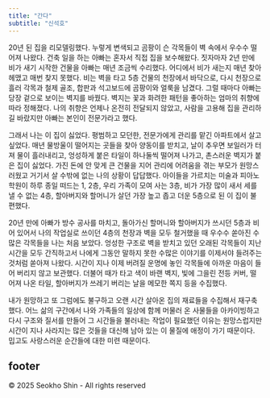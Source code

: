 ```yaml
---
title: "간다"
subtitle: "신석호"
---
```


20년 된 집을 리모델링했다. 누렇게 변색되고 곰팡이 슨 각목들이 벽 속에서 우수수 떨어져 나왔다. 건축 일을 하는 아빠는 혼자서 직접 집을 보수해왔다. 짓자마자 2년 만에 비가 새기 시작한 건물을 아빠는 매년 조금씩 수리했다. 어디에서 비가 새는지 매년 찾아 헤맸고 매번 찾지 못했다. 비는 벽을 타고 5층 건물의 천장에서 바닥으로, 다시 천장으로 흘러 각목과 철제 골조, 합판과 석고보드에 곰팡이와 얼룩을 남겼다. 그럴 때마다 아빠는 당장 겉으로 보이는 벽지를 바꿨다. 벽지는 꽃과 화려한 패턴을 좋아하는 엄마의 취향에 따라 정해졌다. 나의 취향은 언제나 온전히 전달되지 않았고, 사람을 고용해 집을 관리하길 바랐지만 아빠는 본인이 전문가라고 했다.

그래서 나는 이 집이 싫었다. 평범하고 모던한, 전문가에게 관리를 맡긴 아파트에서 살고 싶었다. 매년 물방울이 떨어지는 곳들을 찾아 양동이를 받치고, 날이 추우면 보일러가 터져 물이 흘러내리고, 엉성하게 붙은 타일이 하나둘씩 떨어져 나가고, 촌스러운 벽지가 붙은 집이 싫었다. 가진 돈에 안 맞게 큰 건물을 지어 관리에 어려움을 겪는 부모가 원망스러웠고 거기서 살 수밖에 없는 나의 상황이 답답했다. 아이들을 가르치는 미술과 피아노 학원이 하루 종일 떠드는 1, 2층, 우리 가족이 모여 사는 3층, 비가 가장 많이 새서 세를 낼 수 없는 4층, 할아버지와 할머니가 살던 가장 높고 좁고 더운 5층으로 된 이 집이 불편했다.

20년 만에 아빠가 방수 공사를 마치고, 돌아가신 할머니와 할아버지가 쓰시던 5층과 비어 있어서 나의 작업실로 쓰이던 4층의 천장과 벽을 모두 철거했을 때 우수수 쏟아진 수많은 각목들을 나는 처음 보았다. 엉성한 구조로 벽을 받치고 있던 오래된 각목들이 지난 시간을 모두 간직하고서 나에게 그동안 말하지 못한 수많은 이야기를 이제서야 들려주는 것처럼 쏟아져 나왔다. 시간이 지나 이제 버려질 운명에 놓인 각목들에 아까운 마음이 들어 버리지 않고 보관했다. 더불어 때가 타고 색이 바랜 벽지, 빛에 그을린 전등 커버, 떨어져 나온 타일, 할아버지가 쓰레기 버리는 날을 메모한 쪽지 등을 수집했다.

내가 원망하고 또 그럼에도 불구하고 오랜 시간 살아온 집의 재료들을 수집해서 재구축했다. 어느 삶의 구간에서 나와 가족들의 일상에 함께 머물러 온 사물들을 아카이빙하고 다시 구조와 질서를 만들어 그 시간들을 불러내는 작업이 필요했던 이유는 원망스럽지만 시간이 지나 사라지는 많은 것들을 대신해 남아 있는 이 물질에 애정이 가기 때문이다. 밉고도 사랑스러운 순간들에 대한 미련 때문이다.

## footer

© 2025 Seokho Shin - All rights reserved

